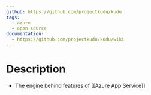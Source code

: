 ```yaml
---
github: https://github.com/projectkudu/kudu
tags:
  - azure
  - open-source
documentation:
  - https://github.com/projectkudu/kudu/wiki
---
```

# Description
- The engine behind features of [[Azure App Service]]